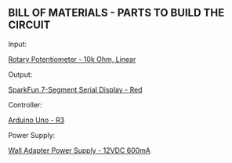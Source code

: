 BILL OF MATERIALS - PARTS TO BUILD THE CIRCUIT
----------------------------------------------
Input:

[Rotary Potentiometer - 10k Ohm, Linear](https://www.sparkfun.com/products/9939)


Output:

[SparkFun 7-Segment Serial Display - Red](https://www.sparkfun.com/products/11441)


Controller:

[Arduino Uno - R3](https://www.sparkfun.com/products/11021)


Power Supply:

[Wall Adapter Power Supply - 12VDC 600mA](https://www.sparkfun.com/products/9442)


